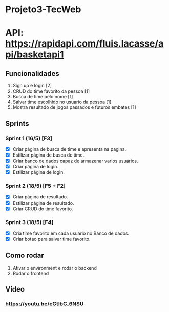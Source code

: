 # Projeto3-TecWeb
# API: https://rapidapi.com/fluis.lacasse/api/basketapi1

## Funcionalidades
1. Sign up e login [2]
2. CRUD do time favorito da pessoa [1]
3. Busca de time pelo nome [1]
4. Salvar time escolhido no usuario da pessoa [1]
5. Mostra resultado de jogos passados e futuros embates [1]

## Sprints
### Sprint 1 (16/5) [F3]
- [x] Criar página de busca de time e apresenta na pagina.
- [x] Estilizar página de busca de time.
- [x] Criar banco de dados capaz de armazenar varios usuários.
- [X] Criar página de login.
- [X] Estilizar página de login.

### Sprint 2 (18/5) [F5 + F2]
- [X] Criar página de resultado.
- [X] Estilizar página de resultado.
- [x] Criar CRUD do time favorito.

### Sprint 3 (18/5) [F4]
- [x] Cria time favorito em cada usuario no Banco de dados.
- [X] Criar botao para salvar time favorito.

## Como rodar
1. Ativar o environment e rodar o backend
2. Rodar o frontend 

## Video
### https://youtu.be/cGtlbC_6NSU